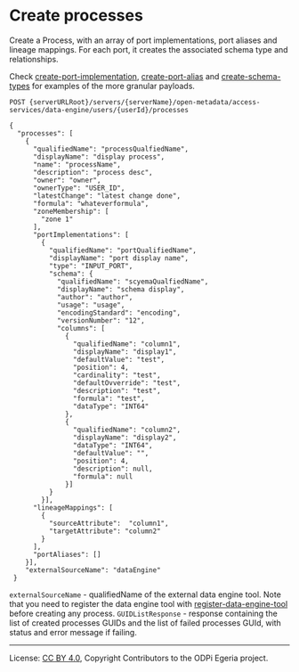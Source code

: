 <!-- SPDX-License-Identifier: CC-BY-4.0 -->
<!-- Copyright Contributors to the ODPi Egeria project. -->

# Create processes

Create a Process, with an array of port implementations, port aliases and lineage mappings.
For each port, it creates the associated schema type and relationships.

Check [create-port-implementation](create-port-implementation.md), [create-port-alias](create-port-alias.md) 
and [create-schema-types](create-schema-type.md) for examples of the more granular payloads.

```
POST {serverURLRoot}/servers/{serverName}/open-metadata/access-services/data-engine/users/{userId}/processes

{
  "processes": [
    {
      "qualifiedName": "processQualfiedName",
      "displayName": "display process",
      "name": "processName",
      "description": "process desc",
      "owner": "owner",
      "ownerType": "USER_ID",
      "latestChange": "latest change done",
      "formula": "whateverformula",
      "zoneMembership": [
        "zone 1"
      ],
      "portImplementations": [
        {
          "qualifiedName": "portQualifiedName",
          "displayName": "port display name",
          "type": "INPUT_PORT",
          "schema": {
            "qualifiedName": "scyemaQualfiedName",
            "displayName": "schema display",
            "author": "author",
            "usage": "usage",
            "encodingStandard": "encoding",
            "versionNumber": "12",
            "columns": [
              {
                "qualifiedName": "column1",
                "displayName": "display1",
                "defaultValue": "test",
                "position": 4,
                "cardinality": "test",
                "defaultOvverride": "test",
                "description": "test",
                "formula": "test",
                "dataType": "INT64"
              },
              {
                "qualifiedName": "column2",
                "displayName": "display2",
                "dataType": "INT64",
                "defaultValue": "",
                "position": 4,
                "description": null,
                "formula": null
              }]
          }
        }],
      "lineageMappings": [
        {
          "sourceAttribute":  "column1",
          "targetAttribute": "column2"
        }
      ],
      "portAliases": []
    }],
    "externalSourceName": "dataEngine"
 }
```

`externalSourceName` - qualifiedName of the external data engine tool.
 Note that you need to register the data engine tool with [register-data-engine-tool](register-data-engine-tool.md) 
 before creating any process.
`GUIDListResponse` - response containing the list of created processes GUIDs and
the list of failed processes GUId, with status and error message if failing.


----
License: [CC BY 4.0](https://creativecommons.org/licenses/by/4.0/),
Copyright Contributors to the ODPi Egeria project.







